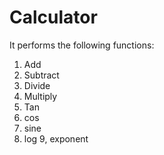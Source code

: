 # Calculator

It performs the following functions:
  1. Add
  2. Subtract
  3. Divide
  4. Multiply
  5. Tan
  6. cos
  7. sine
  8. log
  9, exponent
